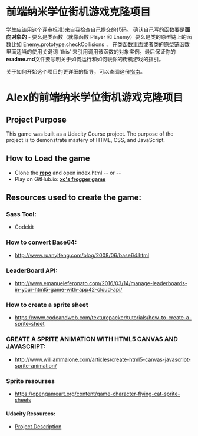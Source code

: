 
前端纳米学位街机游戏克隆项目
===============================

学生应该用这个[评审标准](https://review.udacity.com/#!/rubrics/499/view))来自我检查自己提交的代码。 确认自己写的函数要是**面向对象的** -  要么是类函数（就像函数 Player 和 Enemy）要么是类的原型链上的函数比如 Enemy.prototype.checkCollisions ， 在类函数里面或者类的原型链函数里面适当的使用关键词 'this' 来引用调用该函数的对象实例。最后保证你的**readme.md**文件要写明关于如何运行和如何玩你的街机游戏的指引。

关于如何开始这个项目的更详细的指导，可以查阅这份[指南](https://gdgdocs.org/document/d/1v01aScPjSWCCWQLIpFqvg3-vXLH2e8_SZQKC8jNO0Dc/pub?embedded=true)。

Alex的前端纳米学位街机游戏克隆项目
====================
## Project Purpose
This game was built as a Udacity Course project. The purpose of the project is to demonstrate mastery of HTML, CSS, and JavaScript.

## How to Load the game

- Clone the **[repo](https://github.com/jzsplk/front-udacity-ArcadeGame.git)** and open index.html -- or --
- Play on GitHub.io: **[xc's frogger game](https://htmlpreview.github.io/?https://github.com/jzsplk/front-udacity-ArcadeGame/blob/master/index.html)**

## Resources used to create the game:

### Sass Tool:

- Codekit

### How to convert Base64:

- <http://www.ruanyifeng.com/blog/2008/06/base64.html>

### LeaderBoard API: 

- <http://www.emanueleferonato.com/2016/03/14/manage-leaderboards-in-your-html5-game-with-app42-cloud-api/>


### How to create a sprite sheet

- <https://www.codeandweb.com/texturepacker/tutorials/how-to-create-a-sprite-sheet>


### CREATE A SPRITE ANIMATION WITH HTML5 CANVAS AND JAVASCRIPT:

- <http://www.williammalone.com/articles/create-html5-canvas-javascript-sprite-animation/>

### Sprite resourses

- <https://opengameart.org/content/game-character-flying-cat-sprite-sheets>


#### Udacity Resources:

- [Project Description](https://classroom.udacity.com/nanodegrees/nd001-cn-advanced/parts/c376a6ff-489b-4611-9f54-d19ef2f8a60c/modules/bae316ce-be90-4d30-b864-55d65207aa8c/lessons/2696458597239847/concepts/25968188800923)
